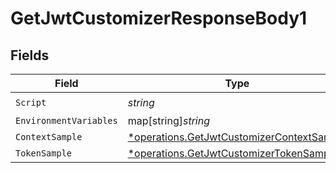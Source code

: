# GetJwtCustomizerResponseBody1


## Fields

| Field                                                                                                 | Type                                                                                                  | Required                                                                                              | Description                                                                                           |
| ----------------------------------------------------------------------------------------------------- | ----------------------------------------------------------------------------------------------------- | ----------------------------------------------------------------------------------------------------- | ----------------------------------------------------------------------------------------------------- |
| `Script`                                                                                              | *string*                                                                                              | :heavy_check_mark:                                                                                    | N/A                                                                                                   |
| `EnvironmentVariables`                                                                                | map[string]*string*                                                                                   | :heavy_minus_sign:                                                                                    | N/A                                                                                                   |
| `ContextSample`                                                                                       | [*operations.GetJwtCustomizerContextSample](../../models/operations/getjwtcustomizercontextsample.md) | :heavy_minus_sign:                                                                                    | N/A                                                                                                   |
| `TokenSample`                                                                                         | [*operations.GetJwtCustomizerTokenSample1](../../models/operations/getjwtcustomizertokensample1.md)   | :heavy_minus_sign:                                                                                    | N/A                                                                                                   |